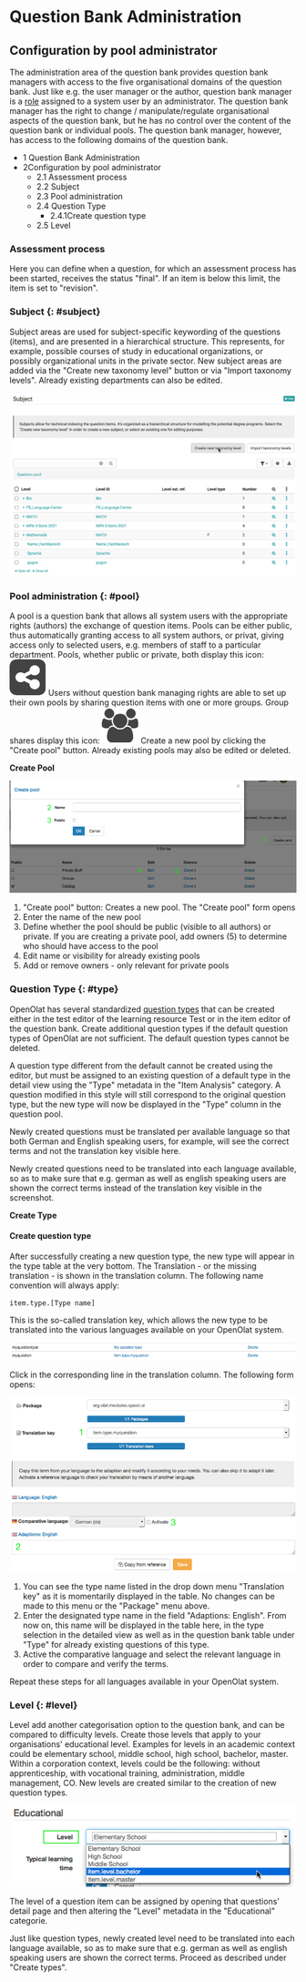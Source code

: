 # Question Bank Administration

## Configuration by pool administrator

The administration area of the question bank provides question bank managers
with access to the five organisational domains of the question bank. Just like
e.g. the user manager or the author, question bank manager is a
[role](../basic_concepts/Roles_Rights.md) assigned to a system user by an administrator.
The question bank manager has the right to change / manipulate/regulate
organisational aspects of the question bank, but he has no control over the
content of the question bank or individual pools. The question bank manager,
however, has access to the following domains of the question bank.

  * 1 Question Bank Administration 
  * 2Configuration by pool administrator
    * 2.1 Assessment process
    * 2.2 Subject
    * 2.3 Pool administration
    * 2.4 Question Type
      * 2.4.1Create question type
    * 2.5 Level

###  Assessment process

Here you can define when a question, for which an assessment process has been
started, receives the status "final". If an item is below this limit, the item
is set to "revision".

###  Subject {: #subject}

Subject areas are used for subject-specific keywording of the questions
(items), and are presented in a hierarchical structure. This represents, for
example, possible courses of study in educational organizations, or possibly
organizational units in the private sector. New subject areas are added via
the "Create new taxonomy level" button or via "Import taxonomy levels".
Already existing departments can also be edited.

![](assets/create_taxonomy.png)

###  Pool administration {: #pool}

A pool is a question bank that allows all system users with the appropriate
rights (authors) the exchange of question items. Pools can be either public,
thus automatically granting access to all system authors, or privat, giving
access only to selected users, e.g. members of staff to a particular
department. Pools, whether public or private, both display this icon:
![](assets/share_pool_64_0_434343_none.png)
Users without question bank managing rights are able to set up their own pools
by sharing question items with one or more groups. Group shares display this
icon:
![](assets/group.png)
Create a new pool by clicking the "Create pool" button. Already existing pools
may also be edited or deleted.

  

 **Create Pool**

![](assets/qb_pool_EN.gif)

  1. "Create pool" button: Creates a new pool. The "Create pool" form opens
  2. Enter the name of the new pool
  3. Define whether the pool should be public (visible to all authors) or private. If you are creating a private pool, add owners (5) to determine who should have access to the pool
  4. Edit name or visibility for already existing pools
  5. Add or remove owners - only relevant for private pools

###  Question Type {: #type}

OpenOlat has several standardized [question types](../learningresources/Test_question_types.md)
that can be created either in the test editor of the learning resource Test or
in the item editor of the question bank. Create additional question types if
the default question types of OpenOlat are not sufficient. The default
question types cannot be deleted.

A question type different from the default cannot be created using the editor,
but must be assigned to an existing question of a default type in the detail
view using the "Type" metadata in the "Item Analysis" category. A question
modified in this style will still correspond to the original question type,
but the new type will now be displayed in the "Type" column in the question
pool.

Newly created questions must be translated per available language so that both
German and English speaking users, for example, will see the correct terms and
not the translation key visible here.

Newly created questions need to be translated into each language available, so
as to make sure that e.g. german as well as english speaking users are shown
the correct terms instead of the translation key visible in the screenshot.

**Create Type**

#### Create question type

After successfully creating a new question type, the new type will appear in
the type table at the very bottom. The Translation - or the missing
translation - is shown in the translation column. The following name
convention will always apply:

    
    
    item.type.[Type name]

This is the so-called translation key, which allows the new type to be
translated into the various languages available on your OpenOlat system.

![](assets/qb_qtypes_EN.gif)

Click in the corresponding line in the translation column. The following form
opens:

![](assets/qb_translate_EN.gif)

  1. You can see the type name listed in the drop down menu "Translation key" as it is momentarily displayed in the table. No changes can be made to this menu or the "Package" menu above.
  2. Enter the designated type name in the field "Adaptions: English". From now on, this name will be displayed in the table here, in the type selection in the detailed view as well as in the question bank table under "Type" for already existing questions of this type.
  3. Active the comparative language and select the relevant language in order to compare and verify the terms.

Repeat these steps for all languages available in your OpenOlat system.

###  Level {: #level}

Level add another categorisation option to the question bank, and can be
compared to difficulty levels. Create those levels that apply to your
organisations' educational level. Examples for levels in an academic context
could be elementary school, middle school, high school, bachelor, master.
Within a corporation context, levels could be the following: without
apprenticeship, with vocational training, administration, middle management,
CO. New levels are created similar to the creation of new question types.

![](assets/qb_det_edu_EN.gif)

The level of a question item can be assigned by opening that questions' detail
page and then altering the "Level" metadata in the "Educational" categorie.

Just like question types, newly created level need to be translated into each
language available, so as to make sure that e.g. german as well as english
speaking users are shown the correct terms. Proceed as described under "Create
types".

